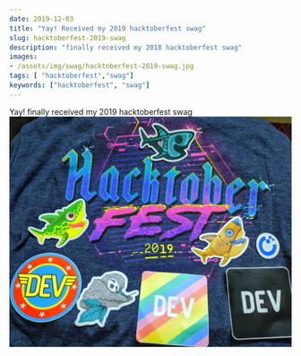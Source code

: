 ```yaml
---
date: 2019-12-03
title: "Yay! Received my 2019 hacktoberfest swag"
slug: hacktoberfest-2019-swag
description: "finally received my 2018 hacktoberfest swag"
images:
- /assets/img/swag/hacktoberfest-2019-swag.jpg
tags: [ "hacktoberfest","swag"]
keywords: ["hacktoberfest", "swag"]
---
```

Yay! finally received my 2019 hacktoberfest swag
![hacktoberfest 2019](/assets/img/swag/hacktoberfest-2019-swag.jpg)
